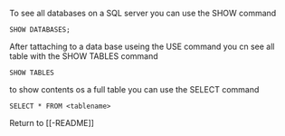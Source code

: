 To see all databases on a SQL server you can use the SHOW command

	SHOW DATABASES;
	
After tattaching to a data base useing the USE command you cn see all table with the SHOW TABLES command

	SHOW TABLES
	
to show contents os a full table you can use the SELECT command

	SELECT * FROM <tablename>
	
Return to [[-README]]
